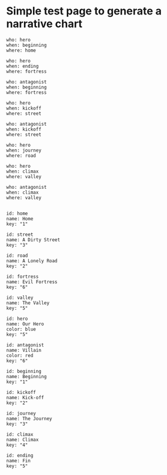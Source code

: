 # Simple test page to generate a narrative chart

```narcha-event
who: hero
when: beginning
where: home
```

```narcha-event
who: hero
when: ending
where: fortress
```

```narcha-event
who: antagonist
when: beginning
where: fortress
```

```narcha-event
who: hero
when: kickoff
where: street
```

```narcha-event
who: antagonist
when: kickoff
where: street
```

```narcha-event
who: hero
when: journey
where: road
```

```narcha-event
who: hero
when: climax
where: valley
```

```narcha-event
who: antagonist
when: climax
where: valley
```

```narcha-plot

```


```narcha-where
id: home
name: Home
key: "1"
```

```narcha-where
id: street
name: A Dirty Street
key: "3"
```

```narcha-where
id: road
name: A Lonely Road
key: "2"
```

```narcha-where
id: fortress
name: Evil Fortress
key: "6"
```

```narcha-where
id: valley
name: The Valley
key: "5"
```

```narcha-who
id: hero
name: Our Hero
color: blue
key: "5"
```

```narcha-who
id: antagonist
name: Villain
color: red
key: "6"
```

```narcha-when
id: beginning
name: Beginning
key: "1"
```

```narcha-when
id: kickoff
name: Kick-off
key: "2"
```

```narcha-when
id: journey
name: The Journey
key: "3"
```

```narcha-when
id: climax
name: Climax
key: "4"
```

```narcha-when
id: ending
name: Fin
key: "5"
```

